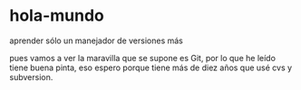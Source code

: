 # hola-mundo

aprender sólo un manejador de versiones más

pues vamos a ver la maravilla que se supone es Git, por lo que he leído tiene buena pinta, eso espero porque tiene más de diez años que usé cvs y subversion.
